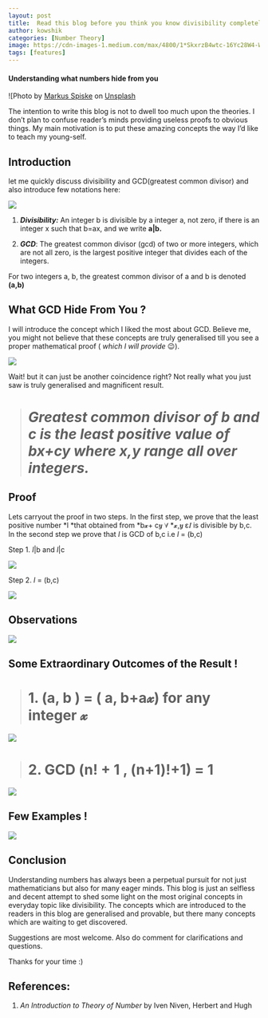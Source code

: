 ```yaml
---
layout: post
title:  Read this blog before you think you know divisibility completely !
author: kowshik
categories: [Number Theory]
image: https://cdn-images-1.medium.com/max/4800/1*SkxrzB4wtc-16Yc28W4-Wg.jpeg
tags: [features]
---
```


#### Understanding what numbers hide from you

![Photo by [Markus Spiske](https://unsplash.com/@markusspiske?utm_source=unsplash&utm_medium=referral&utm_content=creditCopyText) on [Unsplash]()

The intention to write this blog is not to dwell too much upon the theories. I don’t plan to confuse reader’s minds providing useless proofs to obvious things. My main motivation is to put these amazing concepts the way I’d like to teach my young-self.

## Introduction

let me quickly discuss divisibility and GCD(greatest common divisor) and also introduce few notations here:

![](https://cdn-images-1.medium.com/max/2000/1*MvIQBKkXxBheHQINUtrDGw.png)

 1. ***Divisibility:*** An integer b is divisible by a integer a, not zero, if there is an integer x such that b=ax, and we write **a|b.**

 2. ***GCD***: The greatest common divisor (gcd) of two or more integers, which are not all zero, is the largest positive integer that divides each of the integers.

For two integers a, b, the greatest common divisor of a and b is denoted **(a,b)**

## What GCD Hide From You ?

I will introduce the concept which I liked the most about GCD. Believe me, you might not believe that these concepts are truly generalised till you see a proper mathematical proof ( *which I will provide* 😉).

![](https://cdn-images-1.medium.com/max/2322/1*LTiNm-DBkR010PfCqcr9qA.png)

Wait! but it can just be another coincidence right?
Not really what you just saw is truly generalised and magnificent result.
> # ***Greatest common divisor of b and c is the least positive value of bx+cy where x,y range all over integers.***

## Proof

Lets carryout the proof in two steps. In the first step, we prove that the least positive number *l *that obtained from *b𝔁+ c𝒚 ∀ *𝔁,𝒚 ɛ𝐼 is divisible by b,c. In the second step we prove that *l* is GCD of b,c i.e *l* = (b,c)

Step 1. *l*|b and *l*|c

![](https://cdn-images-1.medium.com/max/2462/1*BC2HTI1f2Xs9qZfxTPKeng.png)

Step 2. *l* = (b,c)

![](https://cdn-images-1.medium.com/max/2314/1*HktMPqybtj2vsSIfyo0M_Q.png)

## Observations

![](https://cdn-images-1.medium.com/max/2374/1*YPWbhElnyjMfDPkYGnWNTQ.png)

## Some Extraordinary Outcomes of the Result !
> # 1. (a, b ) = ( a, b+a𝔁) for any integer 𝔁

![](https://cdn-images-1.medium.com/max/2374/1*enDBFMqy-MJ5p_sui2NG9A.png)
> # 2. GCD (n! + 1 , (n+1)!+1) = 1

![](https://cdn-images-1.medium.com/max/2448/1*U_K-MCphPGxgbtt3JmXpYQ.png)

## Few Examples !

![](https://cdn-images-1.medium.com/max/2450/1*cJnj2AEzDvBHKW_m9hY1iA.png)

## Conclusion

Understanding numbers has always been a perpetual pursuit for not just mathematicians but also for many eager minds. This blog is just an selfless and decent attempt to shed some light on the most original concepts in everyday topic like divisibility. The concepts which are introduced to the readers in this blog are generalised and provable, but there many concepts which are waiting to get discovered.

Suggestions are most welcome. Also do comment for clarifications and questions.

Thanks for your time :)

## References:

 1. *An Introduction to Theory of Number* by Iven Niven, Herbert and Hugh
